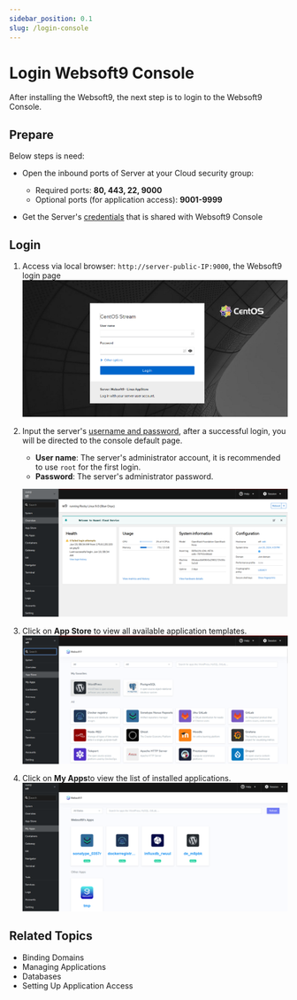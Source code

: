 ```yaml
---
sidebar_position: 0.1
slug: /login-console
---
```


# Login Websoft9 Console

After installing the Websoft9, the next step is to login to the Websoft9 Console.

## Prepare

Below steps is need:  

- Open the inbound ports of Server at your Cloud security group:

   - Required ports: **80, 443, 22, 9000**
   - Optional ports (for application access): **9001-9999**

- Get the Server's [credentials](./credentials) that is shared with Websoft9 Console

## Login

1. Access via local browser: `http://server-public-IP:9000`, the Websoft9 login page
   ![Websoft9 Login page](./assets/websoft9-loginpage.png)

2. Input the server's [username and password](./credentials), after a successful login, you will be directed to the console default page.  
 
   - **User name**: The server's administrator account, it is recommended to use `root` for the first login. 
   - **Password**: The server's administrator password.

   ![](./assets/websoft9-console-index.png)

3. Click on **App Store** to view all available application templates.
   ![](./assets/websoft9-appstore.png)

4. Click on **My Apps**to view the list of installed applications.
   ![](./assets/websoft9-myapps.png)

## Related Topics

- Binding Domains
- Managing Applications
- Databases
- Setting Up Application Access

